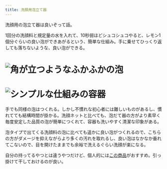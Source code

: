 ```yaml
---
title: 洗顔用泡立て器
---
```

洗顔用の泡立て器は良いぞって話。

1回分の洗顔料と規定量の水を入れて、10秒弱ほどシュコシュコやると、レモン1個分ぐらいの良い泡ができあがるという、簡単な仕組み。手に乗せてひっくり返しても落ちないような、良い泡ができる。

![](https://lh3.googleusercontent.com/docs/AG8NV2aSb_2ulsMtOTlNyKtBKzNJ66JyCypxlgTNqxT2pcmZpo-quIje8S-C5wHOW6z2C78EjGCzPtgmo875tCLYEdOd9y_Z-U1cLQn63fkFhwTwI3H3znPLzuEvI7WjlYHNwoKa1Dpu-lSDbxPypLKVuPPZfMV2ewtMF89sxgSjJU7enUsoFwXqUkY4fbgw8__D9djcrryjZZldG4Gw_RvZ7NwQgSxC2lD4DKNxWY4n91J9HcSN4JZ1vrvvIr71wOYdxc_1n8IgTY9NWeofrGczDghr7akEHArUZPzHD64NTHgWWo-M3sd1ZlIvbf_rwbyTMc75DpOZUp7i18SHWVXLGWd9JYD7p23v0odvqy0bKqNbkkgeu3eQCfTMRd1-jnFtjmB9RCAHA5cYR1G17rZrGGXDAhmHuDmuBh-LM_kFaVWK341yYsdKAFUIZy1FileutgBjhwFVU0m7OwJvWQuQKQJkhuK0X14_zSl92gqxNsEeEzSo3JXpWr_sp2cqa_O9zv2U9OQh2w7fxXi3DsmnlrS_Us55tTdnO8oNP9Ad-Gw9K_Tx4SvF1KtIy8UFeNqxLN4ulQuVVK1IZ3hkVzhUiTNQVs6aJQZbUqGeqHrVhsY1KdpM4Hyq0iI6YPCQgPcl_yNqDvE_D5i9CMLsXaoulRn-OpDIPplvfSlCekzP2gcHFbTMhXI3HXxT3Za3Mg6pcxyVk1_raJXmtqUGSZWtMawMQMFMqLSY62Pf-WZdU8ntrpLQpimNudyJxOTM2sQgDhMz9ekOtStw7aVCgyY61qh5x1evD5OtssNGBIPcF4JObQoAU_UTjx4a0wPWr2eOQp2Dv-z1ez5EAICQcL9vUFSVffAvEsbdSDfQBecZYhd5wWxG9N3x5TjT9Tw7VUNrN2iUyBGOJ0n4QpbMutoUu7NqBFWcbwq8XW6nL30TzWkU66vIvG99WvuKZIhyVhJnve61QIrSzl9GDWz0Xgi0BsZ-lJUIp6iRoyLcEGx5bdgWDDjhuAsFTVQtNWQOixsho_xY_axC2OkOkZEH227a238Nkt2JJ67PNBp1ij3Q0ZhBI3DPcMgeolkLZQpNpx76zH55j-Rd4DznXM0t-03QxOugUC8ddNmTIUsMjtGKIpSk3b6erZubXNUSZAK1LmYC2x4ZQYTLC1F4Qv1XQMMMIz92BHh3w_sLWVyGqgT01-TpS1e1VvZqUB9z_VIQxP6YLhOXs30pIEa30R8F_7-pYpOHk8nj02r4JWOyavH6fl-OsSLC "角が立つようなふかふかの泡")
================================================================================================================================================================================================================================================================================================================================================================================================================================================================================================================================================================================================================================================================================================================================================================================================================================================================================================================================================================================================================================================================================================================================================================================================================================================================================================================================================================================

![](https://lh3.googleusercontent.com/docs/AG8NV2YdMQFkhBQRxP8gjiIzQ6h0YiLjhCsSfRfJ7UJQTgvXT1mfGlPg6dtuzcNEo9rdHr7TYgsevq0r3g800vk70gfyJOZR2MFWrHTaqja9r9KsxZG5L0tRkr6fiLnOtAzMbhKomYfCZXRRl8k0ME7jEnk6gX5srXQ-wwcedSV0VMKzJC1yXtAAmaxfwzT-OM4U3tjeSsT4dWIFRpO6BSUNCbDgXLB2cfJEaHYunj4uwqWqQeqXkK-7VEGi86h_BdfVDayJI6JkL34U3vwkS-A0V9vK3ikJwC3-8TekV9zKQvhu1W31gFqONJdtazOd0lJKbKBeyxJ2l8-9z6DrhiL-NdjPfj9crF6TJ6pZDvMFfyUsBFWXkSaHysmxFFkQyYzc1quzYO8DM0fmIPJshYg3ldU_rxYrqngU9UCKXtdQAf27sRByTI4LCqfFKEl73C5Wc1KtLj3zWppPtJl7YDNqabi8TvfC20c-7iWkHV9IcJFMkjHO1XRP-fIzkKaD_jaIvwcn6rvbXvQOTk1u2MxjjFj7HoktHBULHT_L0oJK7RToObswWuGHfmWSLTA1FpgIc2OKsqmSIEuiioOwxUhEco1EibL3zRCRMWO7FHPYqAQJlqViG2EIJRSyx9xmrTW9AtKXxuAHQcRXpqT8sWxhq2OkDNW8qKutISIWll-rmM4ZRbt1b9R1gM3oABgH6wvatQ2QgRI5xqyoocb8gR-JnrFoQglzUEp306nUlAuI8oKlHhdI2WjgBhjoMoF7NyszMdQXYIZIW0lCSxwf-nSp7ZiW-Spx1tNhkxK7CZSoUXxrgCMtKOEPoV_M7zQUCXxQ5SaNQeZjoCYRCNle3p2TIrK3JtCc1g8OsGAVVvciBqxYH7p51YZxm_oIEWO5SN34AO_iLBbsJPq_j-cusBdxIa8ShgEs4DMDYjck8F-CUZrQQkC2upH2AKsRkgW0NNVKddB9oS8Cwry6EfkQltBu5gCyqzlb_S7e6mOKvnz07vU3asOTw6qB4N5bO6AUMJNHPQifLovGaTP6iC5EUEQMkPohwrPHTbuM-Q99_H4k9l_gwXLWvyrtjPDAF2ZPi7_S-zUFkrIqZ9RXpWXHgHpgsMQKFbAJxolHUawbPa1B7Ps0M_12VHLUAA72icqJGXJKbQZ1IvSTwjCuKXShBo_yFWt0if7GXBM1c2d-_eK5h69E2CjhLa10pWtmOkUwHvN7k4iPzInpzp8G2SJ-NziRv7yWKvwV_rZTvKQozwQI-DWHP_33 "シンプルな仕組みの容器")
==============================================================================================================================================================================================================================================================================================================================================================================================================================================================================================================================================================================================================================================================================================================================================================================================================================================================================================================================================================================================================================================================================================================================================================================================================================================================================================================================================================================

手でも同様の泡はつくれる。しかし不慣れな初心者には難しいものがあるし、慣れてても結構時間が掛かる。洗顔ネットと比べても、泡だて器の方がより素早く毎度安定した品質の泡が簡単につくれて、容器も洗いやすく清潔な印象がある。

泡タイプで出てくる洗顔料の泡に比べても遥かに良い泡がつくれるので、こちらの方がダメージを抑えながらより多くの汚れを取れるし、良い泡はなかなか垂れてこないので、目を開けたままでも余裕で洗えるぐらい洗顔が楽になる。

自分の持ってるやつとは違うやつだけど、個人的には[この商品](https://www.amazon.co.jp/dp/B09KMP9GDN)がおすすめ。引っ掛けて干しておけるのが良い。
